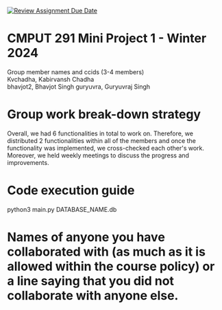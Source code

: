 [![Review Assignment Due Date](https://classroom.github.com/assets/deadline-readme-button-24ddc0f5d75046c5622901739e7c5dd533143b0c8e959d652212380cedb1ea36.svg)](https://classroom.github.com/a/50dc0VUx)
# CMPUT 291 Mini Project 1 - Winter 2024  
Group member names and ccids (3-4 members)  
  Kvchadha, Kabirvansh  Chadha  
  bhavjot2, Bhavjot Singh
  guryuvra, Guryuvraj Singh

# Group work break-down strategy
Overall, we had 6 functionalities in total to work on. Therefore, we distributed 2 functionalities within all of the members and once the functionality was implemented, we cross-checked each other's work. Moreover, we held weekly meetings to discuss the progress and improvements.

# Code execution guide
python3 main.py DATABASE_NAME.db

# Names of anyone you have collaborated with (as much as it is allowed within the course policy) or a line saying that you did not collaborate with anyone else.  
